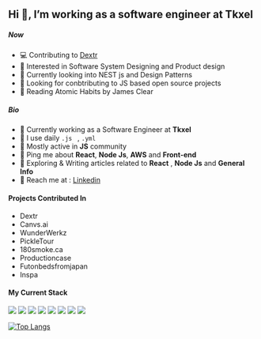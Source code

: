 ## Hi 👋, I’m working as a software engineer at **Tkxel** 



##### Now

- 💻 Contributing to [Dextr](https://github.com/dextr-cloud) 
- 🚀 Interested in Software System Designing and Product design
- 🌱 Currently looking into NEST js and Design Patterns 
- 💞️ Looking for conbtributing to JS based open source projects
- 📖 Reading Atomic Habits by James Clear



##### Bio

- 💼 Currently working as a Software Engineer at **Tkxel**
- 📆 I use daily ```.js ``` , ```.yml```
- 🦻 Mostly active in **JS** community
- 📢 Ping me about **React**, **Node Js**, **AWS** and **Front-end**
- 🧠 Exploring & Writing articles related to **React** , **Node Js** and **General Info**
- 🚀 Reach me at : [Linkedin](https://www.linkedin.com/in/talhajafar/)


#### Projects Contributed In
- Dextr
- Canvs.ai
- WunderWerkz
- PickleTour
- 180smoke.ca
- Productioncase
- Futonbedsfromjapan
- Inspa


#### My Current Stack

<img src="https://img.icons8.com/plasticine/80/000000/react.png"/> <img src="https://img.icons8.com/fluency/80/000000/node-js.png"/> <img src="https://img.icons8.com/color/80/000000/javascript--v1.png"/> <img src="https://img.icons8.com/color/80/000000/mongodb.png"/> <img src="https://img.icons8.com/color/80/000000/amazon-web-services.png"/> <img src="https://img.icons8.com/color/80/000000/git.png"/> <img src="https://img.icons8.com/color/80/000000/html-5--v1.png"/> <img src="https://img.icons8.com/color/80/000000/css3.png"/> 


<!---
#### Profile


![Talha's GitHub stats](https://github-readme-stats.vercel.app/api?username=TalhaJafar&count_private=true&show_icons=true&theme=slateorange&include_all_commits=true)
--->
[![Top Langs](https://github-readme-stats.vercel.app/api/top-langs/?username=TalhaJafar&layout=compact&show_icons=true&theme=slateorange)](https://github.com/TalhaJafar/github-readme-stats)




<!---
TalhaJafar/TalhaJafar is a ✨ special ✨ repository because its `README.md` (this file) appears on your GitHub profile.
You can click the Preview link to take a look at your changes.
--->
<!-- [![Talha's GitHub stats](https://github-readme-stats.vercel.app/api?username=TalhaJafar)](https://github.com/TalhaJafar/github-readme-stats) -->
